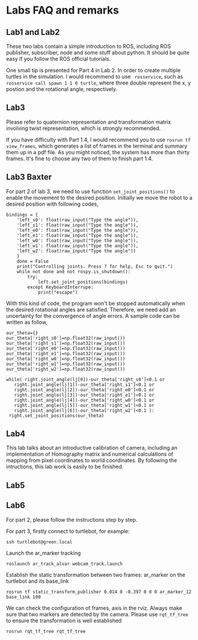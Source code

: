 # Labs FAQ and remarks

## Lab1 and Lab2
These two labs contain a simple introduction to ROS, including ROS publisher, subscriber, node and some stuff about python. It should be quite easy if you follow the ROS official tutorials.

One small tip is presented for Part 4 in Lab 2. In order to create multiple turtles in the simulation. I would recommend to use ` rosservice`, such as `rosservice call spawn 1 1 0 turtle`, where three double represent the x, y postion and the rotational angle, respectively.

## Lab3
Please refer to quaternion representation and transformation matrix involving twist representation, which is strongly recommended.

If you have difficulty with Part 1.4, I would recommend you to use `rosrun tf view_frames`, which generates a list of frames in the terminal and summary them up in a pdf file. As you might noticed, the system has more than thirty frames. It's fine to choose any two of them to finish part 1.4.

## Lab3 Baxter
For part 2 of lab 3, we need to use function `set_joint_positions()` to enable the movement to the desired position. Initially we move the robot to a desired position with following codes, 
```
bindings = {
    'left_s0': float(raw_input("Type the angle")),
    'left_s1': float(raw_input("Type the angle")),
    'left_e0': float(raw_input("Type the angle")),
    'left_e1': float(raw_input("Type the angle")),
    'left_w0': float(raw_input("Type the angle")),
    'left_w1': float(raw_input("Type the angle")),
    'left_w2': float(raw_input("Type the angle"))
    }
    done = False
    print("Controlling joints. Press ? for help, Esc to quit.")
    while not done and not rospy.is_shutdown():
    	try:
    		left.set_joint_positions(bindings)    
    	except KeyboardInterrupe:
    		print("escape")
```
With this kind of code, the program won't be stopped automatically when the desired rotational angles are satisfied. Therefore, we need add an uncertainty for the convergence of angle errors. A sample code can be written as follow,
```
our_theta={}
our_theta['right_s0']=np.float32(raw_input())
our_theta['right_s1']=np.float32(raw_input())
our_theta['right_e0']=np.float32(raw_input())
our_theta['right_e1']=np.float32(raw_input())
our_theta['right_w0']=np.float32(raw_input())
our_theta['right_w1']=np.float32(raw_input())
our_theta['right_w2']=np.float32(raw_input())

while( right.joint_angle(lj[0])-our_theta['right_s0']<0.1 or
   right.joint_angle(lj[1])-our_theta['right_s1']<0.1 or
   right.joint_angle(lj[2])-our_theta['right_e0']<0.1 or
   right.joint_angle(lj[3])-our_theta['right_e1']<0.1 or
   right.joint_angle(lj[4])-our_theta['right_w0']<0.1 or
   right.joint_angle(lj[5])-our_theta['right_w1']<0.1 or
   right.joint_angle(lj[6])-our_theta['right_w2']<0.1 ):
 right.set_joint_positions(our_theta)
```


## Lab4
This lab talks about an introductive calibration of camera, including an implementation of Homography matrix and numerical calculations of mapping from pixel coordinates to world coordinates. By following the intructions, this lab work is easily to be finished.

## Lab5

## Lab6
For part 2, please follow the instructions step by step.

For part 3, firstly connect to turtlebot, for example:
```
ssh turtlebot@green.local
```

Launch the ar_marker tracking
```
roslaunch ar_track_alvar webcam_track.launch
```
Establish the static transformation between two frames: ar_marker on the turtlebot and its base_link
```
rosrun tf static_transform_publisher 0.014 0 -0.397 0 0 0 ar_marker_12 base_link 100
```
We can check the configuration of frames, axis in the rviz. Always make sure that two markers are detected by the camera. Please use `rqt_tf_tree` to ensure the transformation is well established
```
rosrun rqt_tf_tree rqt_tf_tree
```
